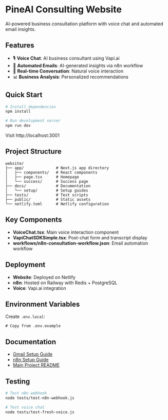 # PineAI Consulting Website

AI-powered business consultation platform with voice chat and automated email insights.

## Features

- 🎙️ **Voice Chat**: AI business consultant using Vapi.ai
- 📧 **Automated Emails**: AI-generated insights via n8n workflow
- 💬 **Real-time Conversation**: Natural voice interaction
- 📊 **Business Analysis**: Personalized recommendations

## Quick Start

```bash
# Install dependencies
npm install

# Run development server
npm run dev
```

Visit http://localhost:3001

## Project Structure

```
website/
├── app/              # Next.js app directory
│   ├── components/   # React components
│   ├── page.tsx      # Homepage
│   └── success/      # Success page
├── docs/             # Documentation
│   └── setup/        # Setup guides
├── tests/            # Test scripts
├── public/           # Static assets
└── netlify.toml      # Netlify configuration
```

## Key Components

- **VoiceChat.tsx**: Main voice interaction component
- **VapiChatSDKSimple.tsx**: Post-chat form and transcript display
- **workflows/n8n-consultation-workflow.json**: Email automation workflow

## Deployment

- **Website**: Deployed on Netlify
- **n8n**: Hosted on Railway with Redis + PostgreSQL
- **Voice**: Vapi.ai integration

## Environment Variables

Create `.env.local`:
```
# Copy from .env.example
```

## Documentation

- [Gmail Setup Guide](docs/setup/GMAIL_SETUP.md)
- [n8n Setup Guide](docs/setup/N8N_SETUP.md)
- [Main Project README](../README.md)

## Testing

```bash
# Test n8n webhook
node tests/test-n8n-webhook.js

# Test voice chat
node tests/test-fresh-voice.js
```